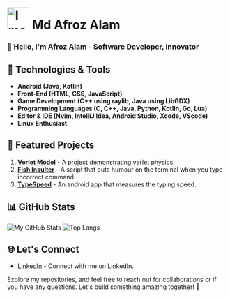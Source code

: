 # <img src="https://avatars.githubusercontent.com/u/51114513?v=4" alt="Image Description" width="50" height="50"> Md Afroz Alam

### 👋 Hello, I'm Afroz Alam - Software Developer, Innovator


## 🔧 Technologies & Tools

- **Android (Java, Kotlin)**
- **Front-End (HTML, CSS, JavaScript)**
- **Game Development (C++ using raylib, Java using LibGDX)**
- **Programming Languages (C, C++, Java, Python, Kotlin, Go, Lua)**
- **Editor & IDE (Nvim, IntelliJ Idea, Android Studio, Xcode, VScode)**
- **Linux Enthusiast**

## 🚀 Featured Projects

1. [**Verlet Model**](https://github.com/Alaz-Oz/VerletModel) - A project demonstrating verlet physics.
2. [**Fish Insulter**](https://github.com/Alaz-Oz/fish-insulter) - A script that puts humour on the terminal when you type incorrect command.
3. [**TypeSpeed**](https://github.com/Alaz-Oz/TypeSpeed) - An android app that measures the typing speed.

## 📊 GitHub Stats

![My GitHub Stats](https://github-readme-stats.vercel.app/api?username=Alaz-Oz&show_icons=true&hide=prs)
![Top Langs](https://github-readme-stats.vercel.app/api/top-langs/?username=Alaz-Oz&layout=compact)

## 🌐 Let's Connect
- [LinkedIn](https://www.linkedin.com/in/Alaz-Oz/) - Connect with me on LinkedIn.

Explore my repositories, and feel free to reach out for collaborations or if you have any questions. Let's build something amazing together! 🚀
